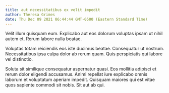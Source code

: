 ```yaml
---
title: aut necessitatibus ex velit impedit
author: Theresa Grimes
date: Thu Dec 09 2021 06:44:44 GMT-0500 (Eastern Standard Time)
---
```

Velit illum quisquam eum. Explicabo aut eos dolorum voluptas ipsam ut nihil autem et. Rerum labore nulla beatae.

 Voluptas totam reiciendis eos iste ducimus beatae. Consequatur ut nostrum. Necessitatibus ipsa culpa dolor ab rerum quam. Quis perspiciatis qui labore vel distinctio.

 Soluta sit similique consequatur aspernatur quasi. Eos mollitia adipisci et rerum dolor eligendi accusamus. Animi repellat iure explicabo omnis laborum et voluptatum aperiam impedit. Quisquam maiores qui est vitae quos sapiente commodi sit nobis. Sit aut ab qui.